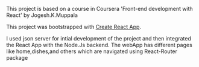 This project is based on a course in Coursera 'Front-end development with React' by Jogesh.K.Muppala 



This project was bootstrapped with [Create React App](https://github.com/facebook/create-react-app).

I used json server for intial development of the project and then integrated the React App with the Node.Js backend.
The webApp has different pages like home,dishes,and others which are navigated using React-Router package 
